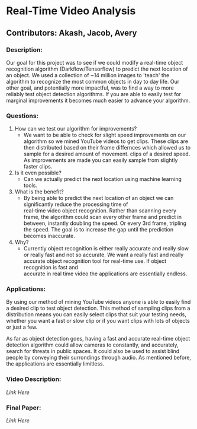 # Real-Time Video Analysis  

## Contributors: Akash, Jacob, Avery  

### Description:  
Our goal for this project was to see if we could modify a real-time object recognition algorithm (Darkflow/Tensorflow) 
to predict the next location of an object. We used a collection of ~14 million images to 'teach' the
algorithm to recognize the most common objects in day to day life. Our other goal, and potentially more impactful, was to 
find a way to more reliably test object detection algorithms. If you are able to easily test for marginal improvements it
becomes much easier to advance your algorithm.

### Questions:  
1. How can we test our algorithm for improvements?
    * We want to be able to check for slight speed improvements on our algorithm so we mined YouTube videos to get clips. These clips are then distributed based on their frame differnces which allowed us to sample for a desired amount of movement.
    clips of a desired speed. As improvements are made you can easily sample from slightly faster clips.
1. Is it even possible?  
    * Can we actually predict the next location using machine learning tools.  
2. What is the benefit?  
    * By being able to predict the next location of an object we can significantly reduce the processing time of  
    real-time video object recognition. Rather than scanning every frame, the algorithm could scan every other frame and predict
    in between, instantly doubling the speed. Or every 3rd frame, tripling the speed. The goal is to increase the gap until the prediction     becomes inaccurate.
3. Why?
    * Currently object recognition is either really accurate and really slow or really fast and not so accurate. 
    We want a really fast and really accurate object recognition tool for real-time use. If object recognition is fast and  
    accurate in real time video the applications are essentially endless.  
    
### Applications:  
By using our method of mining YouTube videos anyone is able to easily find a desired clip to test object detection. This method of sampling clips from a distribution means you can easily select clips that suit your testing needs, whether you want a fast or slow clip or if you want clips with lots of objects or just a few.  

As far as object detection goes, having a fast and accurate real-time object detection algorithm could allow cameras to constantly, and accurately, search for threats in public spaces. It could also be used to assist blind people by conveying their surrondings through audio.
As mentioned before, the applications are essentially limitless.  

### Video Description:  
*Link Here*  

### Final Paper:  
*Link Here*

